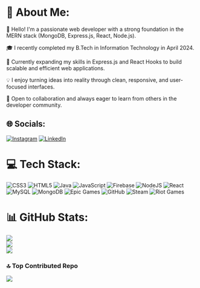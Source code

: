 # 💫 About Me:
👋 Hello! I'm a passionate web developer with a strong foundation in the MERN stack (MongoDB, Express.js, React, Node.js).

🎓 I recently completed my B.Tech in Information Technology in April 2024.

🚀 Currently expanding my skills in Express.js and React Hooks to build scalable and efficient web applications.

💡 I enjoy turning ideas into reality through clean, responsive, and user-focused interfaces.

🤝 Open to collaboration and always eager to learn from others in the developer community.


## 🌐 Socials:
[![Instagram](https://img.shields.io/badge/Instagram-%23E4405F.svg?logo=Instagram&logoColor=white)](https://instagram.com/sandy.__07) [![LinkedIn](https://img.shields.io/badge/LinkedIn-%230077B5.svg?logo=linkedin&logoColor=white)](https://linkedin.com/in/santhosh-a-m-3094911b3) 

# 💻 Tech Stack:
![CSS3](https://img.shields.io/badge/css3-%231572B6.svg?style=for-the-badge&logo=css3&logoColor=white) ![HTML5](https://img.shields.io/badge/html5-%23E34F26.svg?style=for-the-badge&logo=html5&logoColor=white) ![Java](https://img.shields.io/badge/java-%23ED8B00.svg?style=for-the-badge&logo=openjdk&logoColor=white) ![JavaScript](https://img.shields.io/badge/javascript-%23323330.svg?style=for-the-badge&logo=javascript&logoColor=%23F7DF1E) ![Firebase](https://img.shields.io/badge/firebase-%23039BE5.svg?style=for-the-badge&logo=firebase) ![NodeJS](https://img.shields.io/badge/node.js-6DA55F?style=for-the-badge&logo=node.js&logoColor=white) ![React](https://img.shields.io/badge/react-%2320232a.svg?style=for-the-badge&logo=react&logoColor=%2361DAFB) ![MySQL](https://img.shields.io/badge/mysql-4479A1.svg?style=for-the-badge&logo=mysql&logoColor=white) ![MongoDB](https://img.shields.io/badge/MongoDB-%234ea94b.svg?style=for-the-badge&logo=mongodb&logoColor=white) ![Epic Games](https://img.shields.io/badge/epicgames-%23313131.svg?style=for-the-badge&logo=epicgames&logoColor=white) ![GitHub](https://img.shields.io/badge/github-%23121011.svg?style=for-the-badge&logo=github&logoColor=white) ![Steam](https://img.shields.io/badge/steam-%23000000.svg?style=for-the-badge&logo=steam&logoColor=white) ![Riot Games](https://img.shields.io/badge/riotgames-D32936.svg?style=for-the-badge&logo=riotgames&logoColor=white)
# 📊 GitHub Stats:
![](https://github-readme-stats.vercel.app/api?username=santhoshham&theme=dark&hide_border=false&include_all_commits=false&count_private=false)<br/>
![](https://github-readme-streak-stats.herokuapp.com/?user=santhoshham&theme=dark&hide_border=false)<br/>
![](https://github-readme-stats.vercel.app/api/top-langs/?username=santhoshham&theme=dark&hide_border=false&include_all_commits=false&count_private=false&layout=compact)

### 🔝 Top Contributed Repo
![](https://github-contributor-stats.vercel.app/api?username=santhoshham&limit=5&theme=dark&combine_all_yearly_contributions=true)

<!-- Proudly created with GPRM ( https://gprm.itsvg.in ) -->
